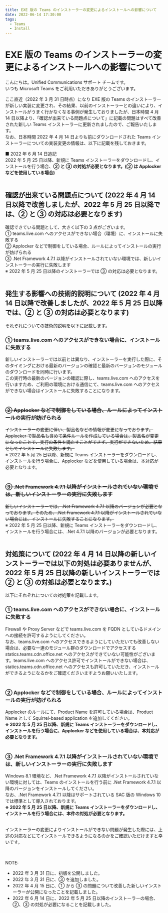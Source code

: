 ```yaml
---
title: EXE 版の Teams のインストーラーの変更によるインストールへの影響について
date: 2022-06-14 17:30:00
tags:
  - Teams
  - Install
---
```


# EXE 版の Teams のインストーラーの変更によるインストールへの影響について

こんにちは。Unified Communications サポート チームです。  
いつも Microsoft Teams をご利用いただきありがとうございます。  

ここ直近（2022 年 3 月 31 日時点）になり EXE 版の Teams のインストーラーが新しい実装に変更され、その結果、以前のインストーラーとの違いにより、インストールがうまく行かなくなる事例が発生しておりましたが、日本時間 4 月 14 日以降より、「確認が出来ている問題点について」に記載の問題はすべて改善された新しい Teams インストーラーに更新されましたので、ご報告いたします。  
なお、日本時間 2022 年 4 月 14 日よりも前にダウンロードされた Teams インストーラーについての実装変更の情報は、以下に記載を残しておきます。  

■ 2022 年 6 月 14 日追記  
2022 年 5 月 25 日以降、新規に Teams インストーラーをダウンロードし、インストールを行う場合、**② と ③ の対処が必要となります。(② は Applocker などを使用している場合)**  
<br />

## 確認が出来ている問題点について **(2022 年 4 月 14 日以降で改善しましたが、2022 年 5 月 25 日以降では、② と ③ の対応は必要となります)**  
確認できている問題として、大きく以下の 3 点がございます。  
① teams.live.com へのアクセスができない場合（環境）に、インストールに失敗する  
② Applocker などで制御をしている場合、ルールによってインストールの実行が妨げられる    
③ .Net Framework 4.7.1 以降がインストールされていない環境では、新しいインストーラーの実行に失敗します  
※ 2022 年 5 月 25 日以降のインストーラーでは ③ の対応は必要となります。  
<br />

## 発生する影響への技術的説明について **(2022 年 4 月 14 日以降で改善しましたが、2022 年 5 月 25 日以降では、② と ③ の対応は必要となります)**  
それぞれについての技術的説明を以下に記載します。  

### ① teams.live.com へのアクセスができない場合に、インストールに失敗する  
新しいインストーラーでは以前とは異なり、インストーラーを実行した際に、そのタイミングにおける最新のバージョンの確認と最新のバージョンのモジュールのダウンロードを同時に行います。  
この実行時の最新のバージョンの確認に際し、teams.live.com へのアクセスを行いますため、ご利用の環境における通信にて、teams.live.com へのアクセスができない場合はインストールに失敗することになります。  
<br />

### ~~② Applocker などで制御をしている場合、ルールによってインストールの実行が妨げられる~~  
~~インストーラーの変更に伴い、製品名などの情報が変更になっております。Applocker で製品名も含めて条件ルールを作成している場合は、製品名が変更になったことで、実行の条件を満たすことができず、実行ができないため、結果としてインストールに失敗します。~~  
※ 2022 年 5 月 25 日以降、新規に Teams インストーラーをダウンロードし、インストールを行う場合に、Applocker などを使用している場合は、本対応が必要となります。  
<br />

### ~~③ .Net Framework 4.7.1 以降がインストールされていない環境では、新しいインストーラーの実行に失敗します~~  
~~新しいインストーラーでは、.Net Framework 4.7.1 以降のバージョンが必要となっております。そのため、.Net Framework 4.7.1 以降がインストールされていない場合には、インストールに失敗することになります。~~  
※ 2022 年 5 月 25 日以降、新規に Teams インストーラーをダウンロードし、インストールを行う場合には、.Net 4.7.1 以降のバージョンが必要となります。  
<br />

## 対処策について **(2022 年 4 月 14 日以降の新しいインストーラーでは以下の対処は必要ありませんが、2022 年 5 月 25 日以降の新しいインストーラーでは ② と ③ の対処は必要となります。)**
以下にそれぞれについての対処策を記載します。

### ① teams.live.com へのアクセスができない場合に、インストールに失敗する
Firewall や Proxy Server などで teams.live.com を FQDN としているドメインへの接続を許可するようにしてください。  
なお、teams.live.com へのアクセスできるようにしていただいても改善しない場合は、必要な一連のモジュール群のダウンロードでアクセスする statics.teams.cdn.office.net へのアクセスができていない可能性がございます。teams.live.com へのアクセス許可でインストールができない場合は、statics.teams.cdn.office.net へのアクセスも許可していただき、インストールができるようになるかをご確認くださいますようお願いいたします。  
<br />

### ② Applocker などで制御をしている場合、ルールによってインストールの実行が妨げられる  
Applocker のルールにて、Product Name を許可している場合は、Product Name として Squirrel-based application を追加してください。  
**※ 2022 年 5 月 25 日以降、新規に Teams インストーラーをダウンロードし、インストールを行う場合に、Applocker などを使用している場合は、本対応が必要となります。**  
<br />

### ③ .Net Framework 4.7.1 以降がインストールされていない環境では、新しいインストーラーの実行に失敗します
Windows 8.1 環境など、.Net Framework 4.7.1 以降がインストールされていない環境に対しては、Teams のインストールを行う前に .Net Framework 4.7.1 以降のバージョンをインストールしてください。  
なお、.Net Framework 4.7.1 以降はサポートされている SAC 版の Windows 10 では標準として導入されております。  
**※ 2022 年 5 月 25 日以降、新規に Teams インストーラーをダウンロードし、インストールを行う場合には、本件の対処が必要となります。**  
<br />

インストーラーの変更によりインストールができない問題が発生した際には、上述の対応などにてインストールできるようになるのかをご確認いただけますと幸いです。
<br />
<br />
<br />

NOTE:  
- 2022 年 3 月 31 日に、初版を公開しました。  
- 2022 年 3 月 31 日に、③ を追加しました。  
- 2022 年 4 月 15 日に、① から ③ の問題について改善した新しいインストーラーが公開になったことを記載しました。  
- 2022 年 6 月 14 日に、2022 年 5 月 25 日以降のインストーラーの場合、②、③ の対処が必要になることを記載しました。
